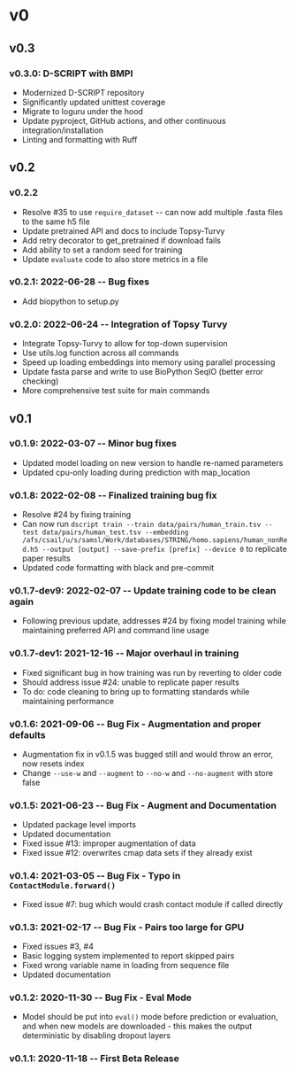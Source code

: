 # v0

## v0.3

### v0.3.0: D-SCRIPT with BMPI
- Modernized D-SCRIPT repository
- Significantly updated unittest coverage
- Migrate to loguru under the hood 
- Update pyproject, GitHub actions, and other continuous integration/installation
- Linting and formatting with Ruff

## v0.2

### v0.2.2
- Resolve #35 to use `require_dataset` -- can now add multiple .fasta files to the same h5 file
- Update pretrained API and docs to include Topsy-Turvy
- Add retry decorator to get_pretrained if download fails
- Add ability to set a random seed for training
- Update `evaluate` code to also store metrics in a file 

### v0.2.1: 2022-06-28 -- Bug fixes
- Add biopython to setup.py

### v0.2.0: 2022-06-24 -- Integration of Topsy Turvy

- Integrate Topsy-Turvy to allow for top-down supervision
- Use utils.log function across all commands
- Speed up loading embeddings into memory using parallel processing
- Update fasta parse and write to use BioPython SeqIO (better error checking)
- More comprehensive test suite for main commands

## v0.1

### v0.1.9: 2022-03-07 -- Minor bug fixes

- Updated model loading on new version to handle re-named parameters
- Updated cpu-only loading during prediction with map_location

### v0.1.8: 2022-02-08 -- Finalized training bug fix

- Resolve #24 by fixing training
- Can now run `dscript train --train data/pairs/human_train.tsv --test data/pairs/human_test.tsv --embedding /afs/csail/u/s/samsl/Work/databases/STRING/homo.sapiens/human_nonRed.h5 --output [output] --save-prefix [prefix] --device 0` to replicate paper results
- Updated code formatting with black and pre-commit

### v0.1.7-dev9: 2022-02-07 -- Update training code to be clean again

- Following previous update, addresses #24 by fixing model training while maintaining preferred API and command line usage

### v0.1.7-dev1: 2021-12-16 -- Major overhaul in training

- Fixed significant bug in how training was run by reverting to older code
- Should address issue #24: unable to replicate paper results
- To do: code cleaning to bring up to formatting standards while maintaining performance

### v0.1.6: 2021-09-06 -- Bug Fix - Augmentation and proper defaults
- Augmentation fix in v0.1.5 was bugged still and would throw an error, now resets index
- Change `--use-w` and `--augment` to `--no-w` and `--no-augment` with store false

### v0.1.5: 2021-06-23 -- Bug Fix - Augment and Documentation
- Updated package level imports
- Updated documentation
- Fixed issue #13: improper augmentation of data
- Fixed issue #12: overwrites cmap data sets if they already exist

### v0.1.4: 2021-03-05 -- Bug Fix - Typo in `ContactModule.forward()`
- Fixed issue #7: bug which would crash contact module if called directly

### v0.1.3: 2021-02-17 -- Bug Fix - Pairs too large for GPU
- Fixed issues #3, #4
- Basic logging system implemented to report skipped pairs
- Fixed wrong variable name in loading from sequence file
- Updated documentation

### v0.1.2: 2020-11-30 -- Bug Fix - Eval Mode
- Model should be put into `eval()` mode before prediction or evaluation, and when new models are downloaded - this makes the output deterministic by disabling dropout layers

### v0.1.1: 2020-11-18 -- First Beta Release

